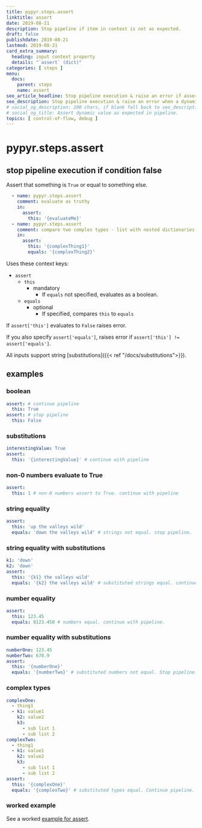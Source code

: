 ```yaml
---
title: pypyr.steps.assert
linktitle: assert
date: 2019-08-21
description: Stop pipeline if item in context is not as expected.
draft: false
publishdate: 2019-08-21
lastmod: 2019-08-21
card_extra_summary:
  heading: input context property
  details: "`assert` (dict)"
categories: [ steps ]
menu:
  docs:
    parent: steps
    name: assert
seo_article_headline: Stop pipeline execution & raise an error if assert evaluates false.
seo_description: Stop pipeline execution & raise an error when a dynamic assert condition evaluates to False.
# social_og_description: 200 chars, if blank fall back to seo_description then description
# social_og_title: Assert dynamic value as expected in pipeline.
topics: [ control-of-flow, debug ]
---
```

# pypyr.steps.assert
## stop pipeline execution if condition false
Assert that something is `True` or equal to something else.

```yaml
  - name: pypyr.steps.assert
    comment: evaluate as truthy
    in:
      assert:
        this: '{evaluateMe}'
  - name: pypyr.steps.assert
    comment: compare two complex types - list with nested dictionaries.
    in:
      assert:
        this: '{complexThing1}'
        equals: '{complexThing2}'
```

Uses these context keys:

- `assert`
  - `this`
    - mandatory
      - If `equals` not specified, evaluates as a boolean.
  - `equals`
    - optional
      - If specified, compares `this` to `equals`

If `assert['this']` evaluates to `False` raises error.

If you also specify `assert['equals']`, raises error if `assert['this'] != assert['equals']`.

All inputs support string [substitutions]({{< ref "/docs/substitutions">}}).

## examples
### boolean
```yaml
assert: # continue pipeline
  this: True
assert: # stop pipeline
  this: False
```

### substitutions

```yaml
interestingValue: True
assert:
  this: '{interestingValue}' # continue with pipeline
```

### non-0 numbers evaluate to True

```yaml
assert:
  this: 1 # non-0 numbers assert to True. continue with pipeline
```

### string equality

```yaml
assert:
  this: 'up the valleys wild'
  equals: 'down the valleys wild' # strings not equal. stop pipeline.
```

### string equality with substitutions

```yaml
k1: 'down'
k2: 'down'
assert:
  this: '{k1} the valleys wild'
  equals: '{k2} the valleys wild' # substituted strings equal. continue pipeline.
```

### number equality

```yaml
assert:
  this: 123.45
  equals: 0123.450 # numbers equal. continue with pipeline.
```

### number equality with substitutions

```yaml
numberOne: 123.45
numberTwo: 678.9
assert:
  this: '{numberOne}'
  equals: '{numberTwo}' # substituted numbers not equal. Stop pipeline.
```

### complex types

```yaml
complexOne:
  - thing1
  - k1: value1
    k2: value2
    k3:
      - sub list 1
      - sub list 2
complexTwo:
  - thing1
  - k1: value1
    k2: value2
    k3:
      - sub list 1
      - sub list 2
assert:
  this: '{complexOne}'
  equals: '{complexTwo}' # substituted types equal. Continue pipeline.
```

### worked example
See a worked [example for assert](https://github.com/pypyr/pypyr-example/tree/master/pipelines/assert.yaml).
